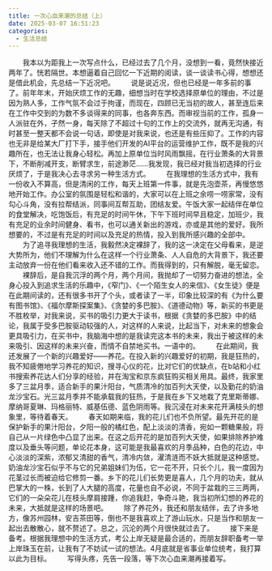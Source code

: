 ```yaml
---
title: 一次心血来潮的总结（上）
date: 2025-03-07 16:51:23
categories:
  - 生活总结
---
```

&emsp;&emsp;我本以为距我上一次写点什么，已经过去了几个月，没想到一看，竟然快接近两年了。恍若隔世。本想逼着自己回忆一下近期的阅读，谈一谈读书心得，想想还是借此机会，先总结一下近况吧。
&emsp;&emsp;说是说近况，但也已经是一年多前的事了。前年年末，开始厌烦工作的无趣，细想当时在学校选择原单位的理由，不过是因为熟人多，工作气氛不会过于拘谨，而现在，四顾已无当初的故人，甚至连后来在工作中交到的为数不多谈得来的同事，也各奔东西。而审视当前的工作，孤身一人派驻在外，孑然一身，每天除了不超过十句的工作上的交流外，就再无沟通，有时甚至一整天都不会说一句话，即使是对我来说，也还是有些压抑了。工作的内容也无非是给某大厂打下手，接手他们开发的AI平台的运营维护工作，既不是我的兴趣所在，也无法让我身心轻松。再加上原单位当时风雨飘摇，在行业萧条的大背景下，不断削减开支，断臂求生，前途渺茫……我发现，我已经对我当初选择的行业厌烦了，于是我决心去寻求另一种生活方式。
&emsp;&emsp;在我理想的生活方式中，我有一份收入不算高，但是清闲的工作，每天上班第一件事，就是先泡壶茶，再慢悠悠地开始工作。办公室的氛围是轻松和谐的，大家可以在上班之余唠一唠家常，没有勾心斗角，没有拉帮结派，同事间互帮互助，团结友爱。午饭大家一起结伴在单位的食堂解决，吃饱饭后，有充足的时间午休，下午下班时间早且稳定，加班少，我有充足的业余时间健身、看书，也可以通关新出的游戏，亦或是其他的爱好。我所想要的，不过是有充足的时间以及充足的热情，投入到我所感兴趣的全部中。
&emsp;&emsp;为了追寻我理想的生活，我毅然决定裸辞了，我的这一决定在父母看来，是逆大势所为，他们不理解为什么在这样一个行业萧条、人人自危的大背景下，我还要主动放弃一份在他们看来收入还不错的工作。而我得到的，只有解脱，毫无留恋。
&emsp;&emsp;裸辞后，是自我沉浮的两个月，两个月间，我抛却了一切努力奋进的想法，全身心投入到追求生活的乐趣中，《窄门》、《一个陌生女人的来信》、《女生徒》便是在此期间读的，还有很多书开了个头，或者读了一半，印象比较深的有《为什么要有图书馆》、《福尔摩斯探案集》、《贪婪的多巴胺》、《道德动物》等，新买的书更是不胜枚举，对我来说，买书的吸引力更大于读书，根据《贪婪的多巴胺》中的结论，我属于受多巴胺驱动较强的人，对这样的人来说，比起当下，对未来的想象会更具吸引力，在买书中，我脑海中想的是我读完这本书的未来，我出于被这样的未来吸引、因这样的未来兴奋，而情不自禁地买书。一语中的。
&emsp;&emsp;在此期间，我还发展了一个新的兴趣爱好——养花。在投入新的兴趣爱好的初期，我是狂热的，我不知疲倦地学习养花的知识，搜寻心仪的花，比对它们的优缺点，在b站和小红书搜索养花达人们分享的经验，并在淘宝和京东疯狂购买相关用具。最终，我家里多了三盆月季，适合新手的果汁阳台，气质清冷的加百列大天使，以及勤花的奶油龙沙宝石。光三盆月季并不能承载我的狂热，于是我在乡下又地栽了克里斯蒂娜、摩纳哥夏琳、玛格丽特、威基伍德、蓝色阴雨等。我沉浸在对未来花开满枝头的想象里，等待着春天。
&emsp;&emsp;春天如期来临，我的花儿们也不负所望。最先开花的是保护新手的果汁阳台，夕阳一般的橘红色，配上淡淡的清香，宛如一颗糖果般，将自己从一片绿色中凸显了出来。在这之后开花的是加百列大天使，如果排除养护难度以及垂头等问题，单论花本身，这可能是我最喜欢的月季品种，白色的花边，中心淡淡的深紫，浓郁又清甜的香气，清冷内敛，濯清涟而不妖大抵就是这种感觉。奶油龙沙宝石似乎不与它的兄弟姐妹们为伍，它一花不开，只长个儿，我一度因为花茎过长而被迫给它修剪一番。乡下的花儿们长势更是喜人，几个月的功夫，就从巴掌大的一株，长到了人大腿的高度，花量也自不必说，不同于盆栽的三三两两，它们的一朵朵花儿在枝头摩肩接踵，你追我赶，争奇斗艳，我当初所幻想的养花的未来，大抵就是这样的场景吧。
&emsp;&emsp;除了养花外，我还和朋友结伴，去了许多地方，像苏州园林，安吉茶田等，倒也不是我喜欢上了游山玩水，只是当作和朋友一起出去散散心，就不赘述了。总之，沉沦的两个月很快就过去了。
&emsp;&emsp;接下来是备考。根据我理想中的生活方式，考公上岸无疑是最合适的，而朋友辞职备考一举上岸珠玉在前，让我有了不妨试一试的想法。4月底就是省事业单位统考，我打算以此为目标。
&emsp;&emsp;写得头疼，先告一段落，等下次心血来潮再接着写。
